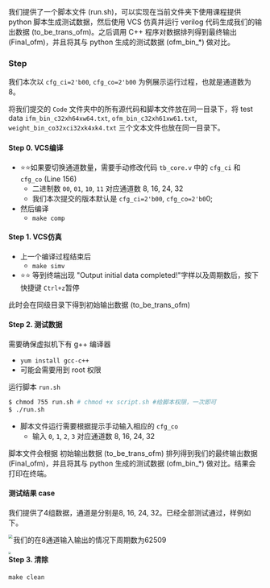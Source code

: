 我们提供了一个脚本文件 (run.sh)，可以实现在当前文件夹下使用课程提供 python 脚本生成测试数据，然后使用 VCS 仿真并运行 verilog 代码生成我们的输出数据 (to_be_trans_ofm)。之后调用 C++ 程序对数据排列得到最终输出 (Final_ofm)，并且将其与 python 生成的测试数据 (ofm_bin_*) 做对比。

### Step

我们本次以 `cfg_ci=2'b00`, `cfg_co=2'b00` 为例展示运行过程，也就是通道数为8。

将我们提交的 `Code` 文件夹中的所有源代码和脚本文件放在同一目录下，将 test data `ifm_bin_c32xh64xw64.txt`, `ofm_bin_c32xh61xw61.txt`, `weight_bin_co32xci32xk4xk4.txt` 三个文本文件也放在同一目录下。

#### Step 0. VCS编译

+ :star::star:如果要切换通道数量，需要手动修改代码 `tb_core.v` 中的 `cfg_ci` 和 `cfg_co` (Line 156)
  + 二进制数 `00`, `01`, `10`, `11` 对应通道数 8, 16, 24, 32
  + 我们本次提交的版本默认是 `cfg_ci=2'b00`, `cfg_co=2'b0`0;
+ 然后编译
  + `make comp`

#### Step 1. VCS仿真

+ 上一个编译过程结束后
  + `make simv`
+ :star::star: 等到终端出现 "Output initial data completed!"字样以及周期数后，按下快捷键 `Ctrl+z`暂停

此时会在同级目录下得到初始输出数据 (to_be_trans_ofm)

#### Step 2. 测试数据

需要确保虚拟机下有 g++ 编译器

+ `yum install gcc-c++`
+ 可能会需要用到 root 权限

运行脚本 `run.sh`

```bash
$ chmod 755 run.sh # chmod +x script.sh #给脚本权限，一次即可
$ ./run.sh
```

+ 脚本文件运行需要根据提示手动输入相应的 `cfg_co`
  + 输入 `0`, `1`, `2`, `3` 对应通道数 8, 16, 24, 32

脚本文件会根据 初始输出数据 (to_be_trans_ofm) 排列得到我们的最终输出数据 (Final_ofm)，并且将其与 python 生成的测试数据 (ofm_bin_*) 做对比。结果会打印在终端。

#### 测试结果 case

我们提供了4组数据，通道是分别是8, 16, 24, 32。已经全部测试通过，样例如下。

<img src="D:/ShanghaiTech/2021-Spring/Core Course/⭐⭐⭐VLSI/Project/Commit/Project_Commit_Final/Img/Result.png" align=left style="zoom:50%;" />

我们的在8通道输入输出的情况下周期数为62509

<img src="D:/ShanghaiTech/2021-Spring/Core Course/⭐⭐⭐VLSI/Project/Commit/Project_Commit_Final/Img/Clock_Cycle.png" align=left style="zoom:30%;" />

#### Step 3. 清除

`make clean`


